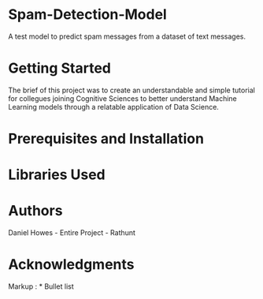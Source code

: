 # Spam-Detection-Model
A test model to predict spam messages from a dataset of text messages.

# Getting Started
The brief of this project was to create an understandable and simple tutorial for collegues joining Cognitive Sciences to better understand Machine Learning models through a relatable application of Data Science.

# Prerequisites and Installation
# Libraries Used 
# Authors
Daniel Howes - Entire Project - Rathunt 
# Acknowledgments 
Markup : * Bullet list
